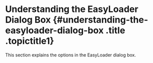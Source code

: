 Understanding the EasyLoader Dialog Box {#understanding-the-easyloader-dialog-box .title .topictitle1}
=======================================

This section explains the options in the <span class="keyword wintitle">EasyLoader</span> dialog box.

